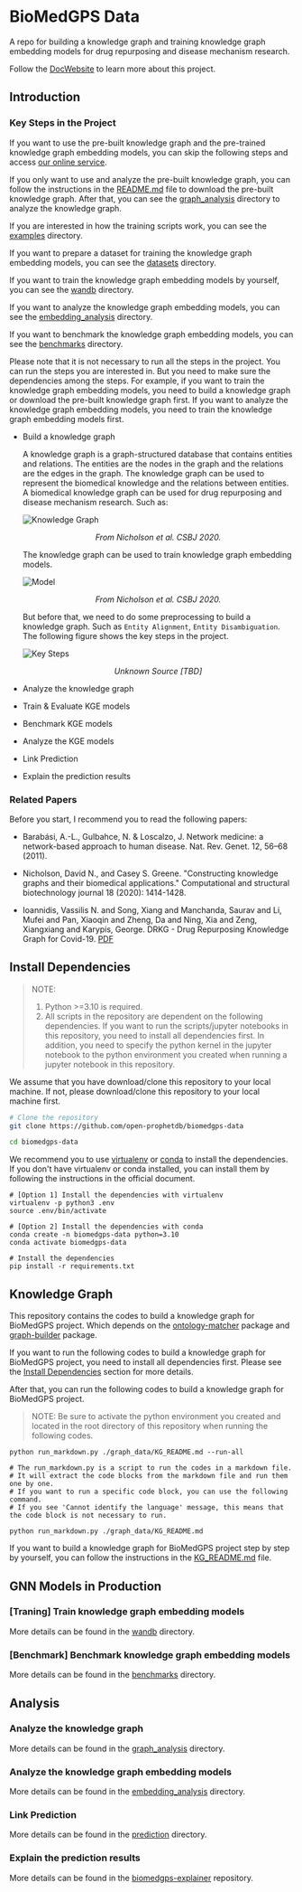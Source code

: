 # BioMedGPS Data

A repo for building a knowledge graph and training knowledge graph embedding models for drug repurposing and disease mechanism research.

Follow the [DocWebsite](https://open-prophetdb.github.io/biomedgps-data/) to learn more about this project.

## Introduction

### Key Steps in the Project

If you want to use the pre-built knowledge graph and the pre-trained knowledge graph embedding models, you can skip the following steps and access [our online service](https://drugs.3steps.cn/).

If you only want to use and analyze the pre-built knowledge graph, you can follow the instructions in the [README.md](./graph_data/README.md) file to download the pre-built knowledge graph. After that, you can see the [graph_analysis](./graph_analysis) directory to analyze the knowledge graph.

If you are interested in how the training scripts work, you can see the [examples](./examples/notebooks) directory.

If you want to prepare a dataset for training the knowledge graph embedding models, you can see the [datasets](./datasets) directory.

If you want to train the knowledge graph embedding models by yourself, you can see the [wandb](./wandb) directory.

If you want to analyze the knowledge graph embedding models, you can see the [embedding_analysis](./embedding_analysis) directory.

If you want to benchmark the knowledge graph embedding models, you can see the [benchmarks](./benchmarks) directory.

Please note that it is not necessary to run all the steps in the project. You can run the steps you are interested in. But you need to make sure the dependencies among the steps. For example, if you want to train the knowledge graph embedding models, you need to build a knowledge graph or download the pre-built knowledge graph first. If you want to analyze the knowledge graph embedding models, you need to train the knowledge graph embedding models first.

- Build a knowledge graph

  A knowledge graph is a graph-structured database that contains entities and relations. The entities are the nodes in the graph and the relations are the edges in the graph. The knowledge graph can be used to represent the biomedical knowledge and the relations between entities. A biomedical knowledge graph can be used for drug repurposing and disease mechanism research. Such as:

  ![Knowledge Graph](https://raw.githubusercontent.com/open-prophetdb/biomedgps-data/main/assets/knowledge_graph.png)

  <p style="text-align: center;"><i>From Nicholson et al. CSBJ 2020.</i></p>
  
  The knowledge graph can be used to train knowledge graph embedding models.

  ![Model](https://raw.githubusercontent.com/open-prophetdb/biomedgps-data/main/assets/gnn_model.png)

  <p style="text-align: center;"><i>From Nicholson et al. CSBJ 2020.</i></p>
  
  But before that, we need to do some preprocessing to build a knowledge graph. Such as `Entity Alignment`, `Entity Disambiguation`. The following figure shows the key steps in the project.

  ![Key Steps](https://raw.githubusercontent.com/open-prophetdb/biomedgps-data/main/assets/key_steps.png)

  <p style="text-align: center;"><i>Unknown Source [TBD]</i></p>

- Analyze the knowledge graph

- Train & Evaluate KGE models

- Benchmark KGE models

- Analyze the KGE models

- Link Prediction

- Explain the prediction results

### Related Papers

Before you start, I recommend you to read the following papers:

- Barabási, A.-L., Gulbahce, N. & Loscalzo, J. Network medicine: a network-based approach to human disease. Nat. Rev. Genet. 12, 56–68 (2011).

- Nicholson, David N., and Casey S. Greene. "Constructing knowledge graphs and their biomedical applications." Computational and structural biotechnology journal 18 (2020): 1414-1428.

- Ioannidis, Vassilis N. and Song, Xiang and Manchanda, Saurav and Li, Mufei and Pan, Xiaoqin and Zheng, Da and Ning, Xia and Zeng, Xiangxiang and Karypis, George. DRKG - Drug Repurposing Knowledge Graph for Covid-19. <a href="https://github.com/gnn4dr/DRKG/blob/master/DRKG%20Drug%20Repurposing%20Knowledge%20Graph.pdf" target="_blank">PDF</a>

## Install Dependencies

> NOTE: 
> 1. Python >=3.10 is required.
> 2. All scripts in the repository are dependent on the following dependencies. If you want to run the scripts/jupyter notebooks in this repository, you need to install all dependencies first. In addition, you need to specify the python kernel in the jupyter notebook to the python environment you created when running a jupyter notebook in this repository.

We assume that you have download/clone this repository to your local machine. If not, please download/clone this repository to your local machine first.

```bash
# Clone the repository
git clone https://github.com/open-prophetdb/biomedgps-data

cd biomedgps-data
```

We recommend you to use [virtualenv](https://virtualenv.pypa.io/en/latest/) or [conda](https://docs.conda.io/en/latest/) to install the dependencies. If you don't have virtualenv or conda installed, you can install them by following the instructions in the official document.

```
# [Option 1] Install the dependencies with virtualenv
virtualenv -p python3 .env
source .env/bin/activate

# [Option 2] Install the dependencies with conda
conda create -n biomedgps-data python=3.10
conda activate biomedgps-data

# Install the dependencies
pip install -r requirements.txt
```

## Knowledge Graph

This repository contains the codes to build a knowledge graph for BioMedGPS project. Which depends on the [ontology-matcher](https://github.com/yjcyxky/ontology-matcher) package and [graph-builder](https://github.com/yjcyxky/graph-builder) package.

If you want to run the following codes to build a knowledge graph for BioMedGPS project, you need to install all dependencies first. Please see the [Install Dependencies](#install-dependencies) section for more details.

After that, you can run the following codes to build a knowledge graph for BioMedGPS project.

> NOTE: Be sure to activate the python environment you created and located in the root directory of this repository when running the following codes.

```
python run_markdown.py ./graph_data/KG_README.md --run-all

# The run_markdown.py is a script to run the codes in a markdown file. 
# It will extract the code blocks from the markdown file and run them one by one. 
# If you want to run a specific code block, you can use the following command. 
# If you see 'Cannot identify the language' message, this means that the code block is not necessary to run.

python run_markdown.py ./graph_data/KG_README.md
```

If you want to build a knowledge graph for BioMedGPS project step by step by yourself, you can follow the instructions in the [KG_README.md](./graph_data/KG_README.md) file.

## GNN Models in Production

### [Traning] Train knowledge graph embedding models

More details can be found in the [wandb](./wandb) directory.

### [Benchmark] Benchmark knowledge graph embedding models

More details can be found in the [benchmarks](./benchmarks) directory.

## Analysis

### Analyze the knowledge graph

More details can be found in the [graph_analysis](./graph_analysis) directory.

### Analyze the knowledge graph embedding models

More details can be found in the [embedding_analysis](./embedding_analysis) directory.

### Link Prediction

More details can be found in the [prediction](./prediction/) directory.

### Explain the prediction results

More details can be found in the [biomedgps-explainer](https://github.com/yjcyxky/biomedgps-explainer) repository.
